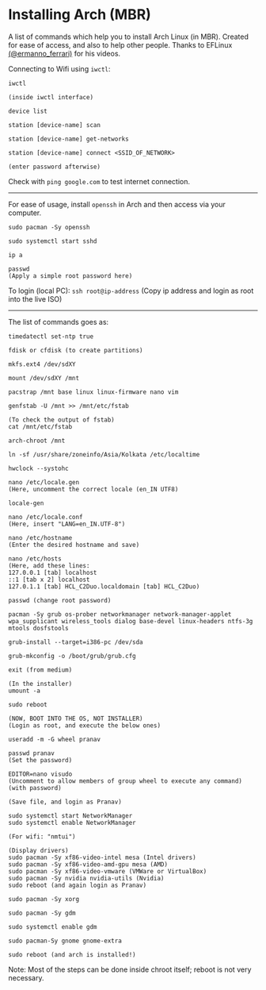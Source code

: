 # Installing Arch (MBR)
A list of commands which help you to install Arch Linux (in MBR). Created for ease of access, and also to help other people. Thanks to EFLinux [(@ermanno_ferrari)](https://www.youtube.com/c/EFLinuxMadeSimple) for his videos. 


Connecting to Wifi using `iwctl`:
```
iwctl

(inside iwctl interface)

device list

station [device-name] scan

station [device-name] get-networks

station [device-name] connect <SSID_OF_NETWORK>

(enter password afterwise)
```

Check with `ping google.com` to test internet connection.

---

For ease of usage, install `openssh` in Arch and then access via your computer.
```
sudo pacman -Sy openssh

sudo systemctl start sshd

ip a

passwd 
(Apply a simple root password here)
```
To login (local PC): `ssh root@ip-address`
(Copy ip address and login as root into the live ISO)

---

The list of commands goes as:
```
timedatectl set-ntp true

fdisk or cfdisk (to create partitions)

mkfs.ext4 /dev/sdXY

mount /dev/sdXY /mnt

pacstrap /mnt base linux linux-firmware nano vim

genfstab -U /mnt >> /mnt/etc/fstab

(To check the output of fstab)
cat /mnt/etc/fstab

arch-chroot /mnt

ln -sf /usr/share/zoneinfo/Asia/Kolkata /etc/localtime

hwclock --systohc

nano /etc/locale.gen
(Here, uncomment the correct locale (en_IN UTF8)

locale-gen

nano /etc/locale.conf
(Here, insert "LANG=en_IN.UTF-8")

nano /etc/hostname
(Enter the desired hostname and save)

nano /etc/hosts
(Here, add these lines:
127.0.0.1 [tab] localhost
::1 [tab x 2] localhost
127.0.1.1 [tab] HCL_C2Duo.localdomain [tab] HCL_C2Duo)

passwd (change root password)

pacman -Sy grub os-prober networkmanager network-manager-applet wpa_supplicant wireless_tools dialog base-devel linux-headers ntfs-3g mtools dosfstools

grub-install --target=i386-pc /dev/sda

grub-mkconfig -o /boot/grub/grub.cfg

exit (from medium)

(In the installer)
umount -a

sudo reboot

(NOW, BOOT INTO THE OS, NOT INSTALLER)
(Login as root, and execute the below ones)

useradd -m -G wheel pranav

passwd pranav
(Set the password)

EDITOR=nano visudo
(Uncomment to allow members of group wheel to execute any command)(with password)

(Save file, and login as Pranav)

sudo systemctl start NetworkManager
sudo systemctl enable NetworkManager

(For wifi: "nmtui")

(Display drivers)
sudo pacman -Sy xf86-video-intel mesa (Intel drivers)
sudo pacman -Sy xf86-video-amd-gpu mesa (AMD)
sudo pacman -Sy xf86-video-vmware (VMWare or VirtualBox)
sudo pacman -Sy nvidia nvidia-utils (Nvidia)
sudo reboot (and again login as Pranav)

sudo pacman -Sy xorg

sudo pacman -Sy gdm

sudo systemctl enable gdm

sudo pacman-Sy gnome gnome-extra 

sudo reboot (and arch is installed!)
```

Note: Most of the steps can be done inside chroot itself; reboot is not very necessary. 
